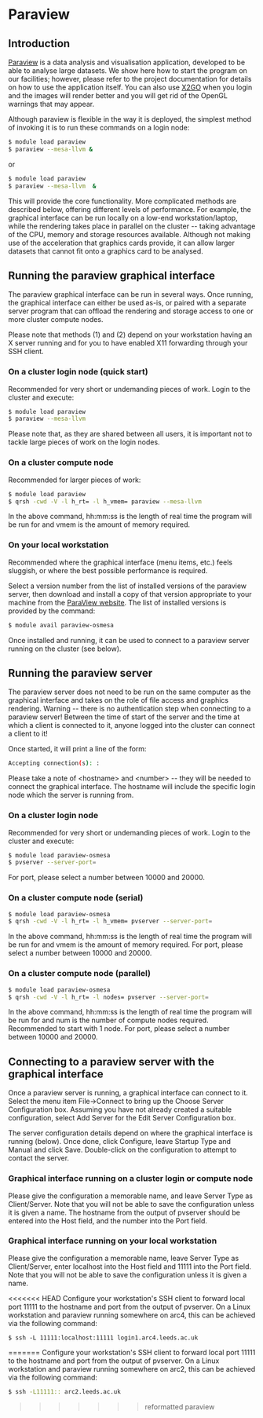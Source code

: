 # Paraview

## Introduction

[Paraview](http://www.paraview.org/) is a data analysis and visualisation application, developed to be able to analyse large datasets. We show here how to start the program on our facilities; however, please refer to the project documentation for details on how to use the application itself.  You can also use [X2GO](../../getting_started/x2go) when you login and the images will render better and you will get rid of the OpenGL warnings that may appear.

Although paraview is flexible in the way it is deployed, the simplest method of invoking it is to run these commands on a login node:

```bash
$ module load paraview
$ paraview --mesa-llvm &
```

or

```bash
$ module load paraview
$ paraview --mesa-llvm  &
```

This will provide the core functionality. More complicated methods are described below, offering different levels of performance. For example, the graphical interface can be run locally on a low-end workstation/laptop, while the rendering takes place in parallel on the cluster -- taking advantage of the CPU, memory and storage resources available. Although not making use of the acceleration that graphics cards provide, it can allow larger datasets that cannot fit onto a graphics card to be analysed.

## Running the paraview graphical interface

The paraview graphical interface can be run in several ways. Once running, the graphical interface can either be used as-is, or paired with a separate server program that can offload the rendering and storage access to one or more cluster compute nodes.

Please note that methods (1) and (2) depend on your workstation having an X server running and for you to have enabled X11 forwarding through your SSH client.

### On a cluster login node (quick start)

Recommended for very short or undemanding pieces of work. Login to the cluster and execute:

```bash
$ module load paraview
$ paraview --mesa-llvm
```

Please note that, as they are shared between all users, it is important not to tackle large pieces of work on the login nodes.

### On a cluster compute node

Recommended for larger pieces of work:

```bash
$ module load paraview
$ qrsh -cwd -V -l h_rt= -l h_vmem= paraview --mesa-llvm
```

In the above command, hh:mm:ss is the length of real time the program will be run for and vmem is the amount of memory required.

### On your local workstation

Recommended where the graphical interface (menu items, etc.) feels sluggish, or where the best possible performance is required.

Select a version number from the list of installed versions of the paraview server, then download and install a copy of that version appropriate to your machine from the [ParaView website](http://www.paraview.org/). The list of installed versions is provided by the command:

```bash
$ module avail paraview-osmesa
```

Once installed and running, it can be used to connect to a paraview server running on the cluster (see below).

## Running the paraview server

The paraview server does not need to be run on the same computer as the graphical interface and takes on the role of file access and graphics rendering. Warning -- there is no authentication step when connecting to a paraview server! Between the time of start of the server and the time at which a client is connected to it, anyone logged into the cluster can connect a client to it!

Once started, it will print a line of the form:

```bash
Accepting connection(s): :
```

Please take a note of \<hostname\> and \<number\> -- they will be needed
to connect the graphical interface. The hostname will include the specific
login node which the server is running from.

### On a cluster login node

Recommended for very short or undemanding pieces of work. Login to the cluster and execute:

```bash
$ module load paraview-osmesa
$ pvserver --server-port=
```

For port, please select a number between 10000 and 20000.

### On a cluster compute node (serial)

```bash
$ module load paraview-osmesa
$ qrsh -cwd -V -l h_rt= -l h_vmem= pvserver --server-port=
```

In the above command, hh:mm:ss is the length of real time the program will be run for and vmem is the amount of memory required. For port, please select a number between 10000 and 20000.

### On a cluster compute node (parallel)

```bash
$ module load paraview-osmesa
$ qrsh -cwd -V -l h_rt= -l nodes= pvserver --server-port=
```

In the above command, hh:mm:ss is the length of real time the program will be run for and num is the number of compute nodes required. Recommended to start with 1 node. For port, please select a number between 10000 and 20000.

## Connecting to a paraview server with the graphical interface

Once a paraview server is running, a graphical interface can connect to it. Select the menu item File-\>Connect to bring up the Choose Server Configuration box. Assuming you have not already created a suitable configuration, select Add Server for the Edit Server Configuration box.

The server configuration details depend on where the graphical interface is running (below). Once done, click Configure, leave Startup Type and Manual and click Save. Double-click on the configuration to attempt to contact the server.

### Graphical interface running on a cluster login or compute node

Please give the configuration a memorable name, and leave Server Type as Client/Server. Note that you will not be able to save the configuration unless it is given a name. The hostname from the output of pvserver should be entered into the Host field, and the number into the Port field.

### Graphical interface running on your local workstation

Please give the configuration a memorable name, leave Server Type as Client/Server, enter localhost into the Host field and 11111 into the Port field. Note that you will not be able to save the configuration unless it is given a name.

<<<<<<< HEAD
Configure your workstation's SSH client to forward local port 11111 to
the hostname and port from the output of pvserver. On a Linux
workstation and paraview running somewhere on arc4, this can be achieved
via the following command:

    $ ssh -L 11111:localhost:11111 login1.arc4.leeds.ac.uk
=======
Configure your workstation's SSH client to forward local port 11111 to the hostname and port from the output of pvserver. On a Linux workstation and paraview running somewhere on arc2, this can be achieved via the following command:

```bash
$ ssh -L11111:: arc2.leeds.ac.uk
```
>>>>>>> reformatted paraview

